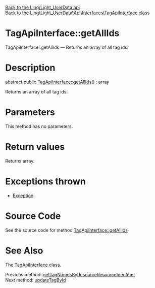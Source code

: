 [Back to the Ling/Light_UserData api](https://github.com/lingtalfi/Light_UserData/blob/master/doc/api/Ling/Light_UserData.md)<br>
[Back to the Ling\Light_UserData\Api\Interfaces\TagApiInterface class](https://github.com/lingtalfi/Light_UserData/blob/master/doc/api/Ling/Light_UserData/Api/Interfaces/TagApiInterface.md)


TagApiInterface::getAllIds
================



TagApiInterface::getAllIds — Returns an array of all tag ids.




Description
================


abstract public [TagApiInterface::getAllIds](https://github.com/lingtalfi/Light_UserData/blob/master/doc/api/Ling/Light_UserData/Api/Interfaces/TagApiInterface/getAllIds.md)() : array




Returns an array of all tag ids.




Parameters
================

This method has no parameters.


Return values
================

Returns array.


Exceptions thrown
================

- [Exception](http://php.net/manual/en/class.exception.php).&nbsp;







Source Code
===========
See the source code for method [TagApiInterface::getAllIds](https://github.com/lingtalfi/Light_UserData/blob/master/Api/Interfaces/TagApiInterface.php#L172-L172)


See Also
================

The [TagApiInterface](https://github.com/lingtalfi/Light_UserData/blob/master/doc/api/Ling/Light_UserData/Api/Interfaces/TagApiInterface.md) class.

Previous method: [getTagNamesByResourceResourceIdentifier](https://github.com/lingtalfi/Light_UserData/blob/master/doc/api/Ling/Light_UserData/Api/Interfaces/TagApiInterface/getTagNamesByResourceResourceIdentifier.md)<br>Next method: [updateTagById](https://github.com/lingtalfi/Light_UserData/blob/master/doc/api/Ling/Light_UserData/Api/Interfaces/TagApiInterface/updateTagById.md)<br>


